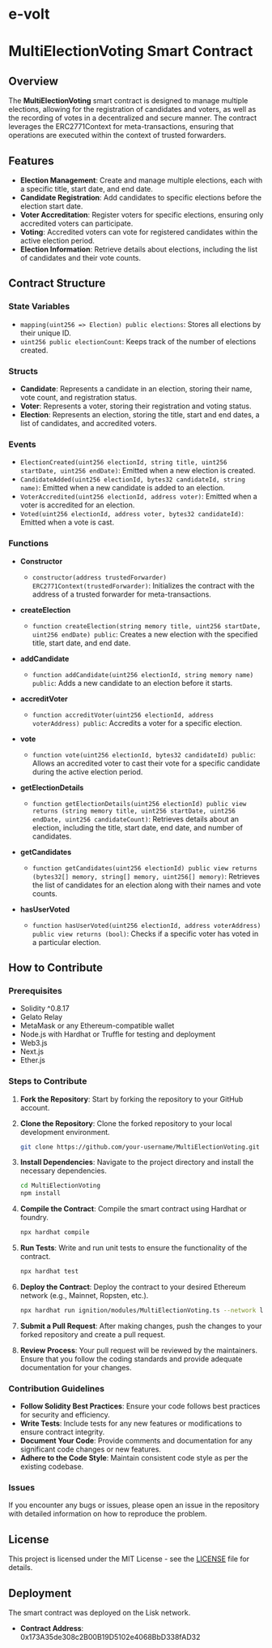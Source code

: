 # e-volt

# MultiElectionVoting Smart Contract

## Overview
The **MultiElectionVoting** smart contract is designed to manage multiple elections, allowing for the registration of candidates and voters, as well as the recording of votes in a decentralized and secure manner. The contract leverages the ERC2771Context for meta-transactions, ensuring that operations are executed within the context of trusted forwarders.

## Features
- **Election Management**: Create and manage multiple elections, each with a specific title, start date, and end date.
- **Candidate Registration**: Add candidates to specific elections before the election start date.
- **Voter Accreditation**: Register voters for specific elections, ensuring only accredited voters can participate.
- **Voting**: Accredited voters can vote for registered candidates within the active election period.
- **Election Information**: Retrieve details about elections, including the list of candidates and their vote counts.

## Contract Structure

### State Variables
- `mapping(uint256 => Election) public elections`: Stores all elections by their unique ID.
- `uint256 public electionCount`: Keeps track of the number of elections created.

### Structs
- **Candidate**: Represents a candidate in an election, storing their name, vote count, and registration status.
- **Voter**: Represents a voter, storing their registration and voting status.
- **Election**: Represents an election, storing the title, start and end dates, a list of candidates, and accredited voters.

### Events
- `ElectionCreated(uint256 electionId, string title, uint256 startDate, uint256 endDate)`: Emitted when a new election is created.
- `CandidateAdded(uint256 electionId, bytes32 candidateId, string name)`: Emitted when a new candidate is added to an election.
- `VoterAccredited(uint256 electionId, address voter)`: Emitted when a voter is accredited for an election.
- `Voted(uint256 electionId, address voter, bytes32 candidateId)`: Emitted when a vote is cast.

### Functions

- **Constructor**
  - `constructor(address trustedForwarder) ERC2771Context(trustedForwarder)`: Initializes the contract with the address of a trusted forwarder for meta-transactions.

- **createElection**
  - `function createElection(string memory title, uint256 startDate, uint256 endDate) public`: Creates a new election with the specified title, start date, and end date.

- **addCandidate**
  - `function addCandidate(uint256 electionId, string memory name) public`: Adds a new candidate to an election before it starts.

- **accreditVoter**
  - `function accreditVoter(uint256 electionId, address voterAddress) public`: Accredits a voter for a specific election.

- **vote**
  - `function vote(uint256 electionId, bytes32 candidateId) public`: Allows an accredited voter to cast their vote for a specific candidate during the active election period.

- **getElectionDetails**
  - `function getElectionDetails(uint256 electionId) public view returns (string memory title, uint256 startDate, uint256 endDate, uint256 candidateCount)`: Retrieves details about an election, including the title, start date, end date, and number of candidates.

- **getCandidates**
  - `function getCandidates(uint256 electionId) public view returns (bytes32[] memory, string[] memory, uint256[] memory)`: Retrieves the list of candidates for an election along with their names and vote counts.

- **hasUserVoted**
  - `function hasUserVoted(uint256 electionId, address voterAddress) public view returns (bool)`: Checks if a specific voter has voted in a particular election.

## How to Contribute

### Prerequisites
- Solidity ^0.8.17
- Gelato Relay
- MetaMask or any Ethereum-compatible wallet
- Node.js with Hardhat or Truffle for testing and deployment
- Web3.js
- Next.js
- Ether.js

### Steps to Contribute

1. **Fork the Repository**: Start by forking the repository to your GitHub account.

2. **Clone the Repository**: Clone the forked repository to your local development environment.
   ```bash
   git clone https://github.com/your-username/MultiElectionVoting.git
   ```

3. **Install Dependencies**: Navigate to the project directory and install the necessary dependencies.
   ```bash
   cd MultiElectionVoting
   npm install
   ```

4. **Compile the Contract**: Compile the smart contract using Hardhat or foundry.
   ```bash
   npx hardhat compile
   ```

5. **Run Tests**: Write and run unit tests to ensure the functionality of the contract.
   ```bash
   npx hardhat test
   ```

6. **Deploy the Contract**: Deploy the contract to your desired Ethereum network (e.g., Mainnet, Ropsten, etc.).
   ```bash
   npx hardhat run ignition/modules/MultiElectionVoting.ts --network lisk-sepolia
   ```

7. **Submit a Pull Request**: After making changes, push the changes to your forked repository and create a pull request.

8. **Review Process**: Your pull request will be reviewed by the maintainers. Ensure that you follow the coding standards and provide adequate documentation for your changes.

### Contribution Guidelines
- **Follow Solidity Best Practices**: Ensure your code follows best practices for security and efficiency.
- **Write Tests**: Include tests for any new features or modifications to ensure contract integrity.
- **Document Your Code**: Provide comments and documentation for any significant code changes or new features.
- **Adhere to the Code Style**: Maintain consistent code style as per the existing codebase.

### Issues
If you encounter any bugs or issues, please open an issue in the repository with detailed information on how to reproduce the problem.

## License
This project is licensed under the MIT License - see the [LICENSE](LICENSE) file for details.

## Deployment
The smart contract was deployed on the Lisk network.
- **Contract Address**: 0x173A35de308c2B00B19D5102e4068BbD338fAD32